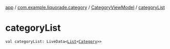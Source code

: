 [app](../../index.md) / [com.example.liquorade.category](../index.md) / [CategoryViewModel](index.md) / [categoryList](./category-list.md)

# categoryList

`val categoryList: LiveData<`[`List`](https://kotlinlang.org/api/latest/jvm/stdlib/kotlin.collections/-list/index.html)`<`[`Category`](../../com.example.liquorade.domain/-category/index.md)`>>`